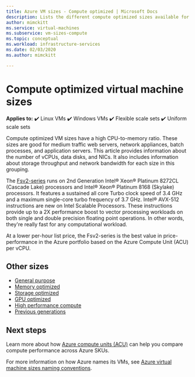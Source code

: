 ```yaml
---
title: Azure VM sizes - Compute optimized | Microsoft Docs
description: Lists the different compute optimized sizes available for virtual machines in Azure. Lists information about the number of vCPUs, data disks, and NICs as well as storage throughput and network bandwidth for sizes in this series.
author: mimckitt
ms.service: virtual-machines
ms.subservice: vm-sizes-compute
ms.topic: conceptual
ms.workload: infrastructure-services
ms.date: 02/03/2020
ms.author: mimckitt

---
```


# Compute optimized virtual machine sizes

**Applies to:** :heavy_check_mark: Linux VMs :heavy_check_mark: Windows VMs :heavy_check_mark: Flexible scale sets :heavy_check_mark: Uniform scale sets

Compute optimized VM sizes have a high CPU-to-memory ratio. These sizes are good for medium traffic web servers, network appliances, batch processes, and application servers. This article provides information about the number of vCPUs, data disks, and NICs. It also includes information about storage throughput and network bandwidth for each size in this grouping.

The [Fsv2-series](fsv2-series.md) runs on 2nd Generation Intel® Xeon® Platinum 8272CL (Cascade Lake) processors and Intel® Xeon® Platinum 8168 (Skylake) processors. It features a sustained all core Turbo clock speed of 3.4 GHz and a maximum single-core turbo frequency of 3.7 GHz. Intel® AVX-512 instructions are new on Intel Scalable Processors. These instructions provide up to a 2X performance boost to vector processing workloads on both single and double precision floating point operations. In other words, they're really fast for any computational workload.

At a lower per-hour list price, the Fsv2-series is the best value in price-performance in the Azure portfolio based on the Azure Compute Unit (ACU) per vCPU.

## Other sizes

- [General purpose](sizes-general.md)
- [Memory optimized](sizes-memory.md)
- [Storage optimized](sizes-storage.md)
- [GPU optimized](sizes-gpu.md)
- [High performance compute](sizes-hpc.md)
- [Previous generations](sizes-previous-gen.md)

## Next steps

Learn more about how [Azure compute units (ACU)](acu.md) can help you compare compute performance across Azure SKUs.

For more information on how Azure names its VMs, see [Azure virtual machine sizes naming conventions](./vm-naming-conventions.md).